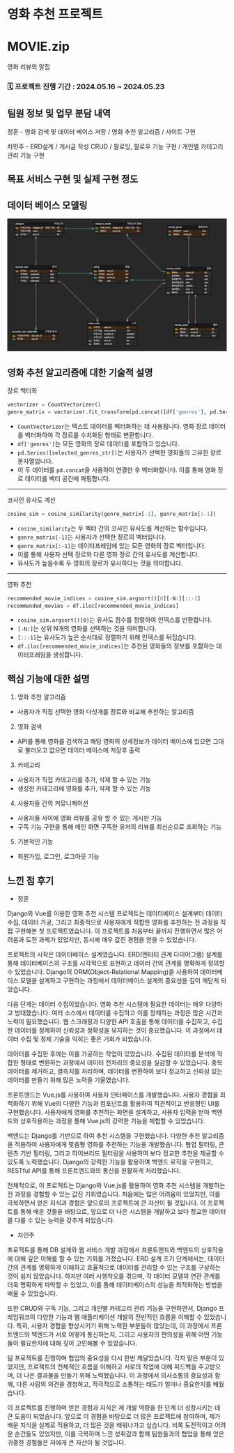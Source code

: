 # 영화 추천 프로젝트

# MOVIE.zip

영화 리뷰의 알집

### 🗓️ 프로젝트 진행 기간 : 2024.05.16 ~ 2024.05.23

## 팀원 정보 및 업무 분담 내역

정훈 - 영화 검색 및 데이터 베이스 저장 / 영화 추천 알고리즘 / 사이트 구현

차민주 - ERD설계 / 게시글 작성 CRUD / 팔로잉, 팔로우 기능 구현 / 개인별 카테고리 관리 기능 구현

## 목표 서비스 구현 및 실제 구현 정도

## 데이터 베이스 모델링

![alt text](ERD.png)

## 영화 추천 알고리즘에 대한 기술적 설명

장르 백터화

```python
vectorizer = CountVectorizer()
genre_matrix = vectorizer.fit_transform(pd.concat([df['genres'], pd.Series([selected_genres_str])]))
```

- `CountVectorizer`는 텍스트 데이터를 벡터화하는 데 사용됩니다. 영화 장르 데이터를 벡터화하여 각 장르를 수치화된 형태로 변환합니다.
- `df['genres']`는 모든 영화의 장르 데이터를 포함하고 있습니다.
- `pd.Series([selected_genres_str])`는 사용자가 선택한 영화들의 고유한 장르 문자열입니다.
- 이 두 데이터를 `pd.concat`을 사용하여 연결한 후 벡터화합니다. 이를 통해 영화 장르 데이터를 벡터 공간에 매핑합니다.

---

코사인 유사도 계산

```python
cosine_sim = cosine_similarity(genre_matrix[-1], genre_matrix[:-1])
```

- `cosine_similarity`는 두 벡터 간의 코사인 유사도를 계산하는 함수입니다.
- `genre_matrix[-1]`는 사용자가 선택한 장르의 벡터입니다.
- `genre_matrix[:-1]`는 데이터프레임에 있는 모든 영화의 장르 벡터입니다.
- 이를 통해 사용자 선택 장르와 다른 영화 장르 간의 유사도를 계산합니다.
- 유사도가 높을수록 두 영화의 장르가 유사하다는 것을 의미합니다.

---

영화 추천

```python
recommended_movie_indices = cosine_sim.argsort()[0][-N:][::-1]
recommended_movies = df.iloc[recommended_movie_indices]
```

- `cosine_sim.argsort()[0]`는 유사도 점수를 정렬하여 인덱스를 반환합니다.
- `[-N:]`는 상위 N개의 영화를 선택하는 것을 의미합니다.
- `[::-1]`는 유사도가 높은 순서대로 정렬하기 위해 인덱스를 뒤집습니다.
- `df.iloc[recommended_movie_indices]`는 추천된 영화들의 정보를 포함하는 데이터프레임을 생성합니다.

## 핵심 기능에 대한 설명

1. 영화 추천 알고리즘

- 사용자가 직접 선택한 영화 다섯개를 장르와 비교해 추천하는 알고리즘

2. 영화 검색

- API를 통해 영화를 검색하고 해당 영화의 상세정보가 데이터 베이스에 있으면 그대로 불러오고 없으면 데이터 베이스에 저장후 출력

3. 카테고리

- 사용자가 직접 카테고리를 추가, 삭제 할 수 있는 기능
- 생성한 카테고리에 영화를 추가, 삭제 할 수 있는 기능

4. 사용자들 간의 커뮤니케이션

- 사용자들 사이에 영화 리뷰를 공유 할 수 있는 게시판 기능
- 구독 기능 구현을 통해 메인 화면 구독한 유저의 리뷰를 최신순으로 조회하는 기능

5. 기본적인 기능

- 회원가입, 로그인, 로그아웃 기능

## 느낀 점 후기



- 정훈 

Django와 Vue를 이용한 영화 추천 시스템 프로젝트는 데이터베이스 설계부터 데이터 수집, 데이터 가공, 그리고 최종적으로 사용자에게 적합한 영화를 추천하는 전 과정을 직접 구현해본 첫 프로젝트였습니다. 이 프로젝트를 처음부터 끝까지 진행하면서 많은 어려움과 도전 과제가 있었지만, 동시에 매우 값진 경험을 얻을 수 있었습니다.

프로젝트의 시작은 데이터베이스 설계였습니다. ERD(엔터티 관계 다이어그램) 설계를 통해 데이터베이스의 구조를 시각적으로 표현하고 데이터 간의 관계를 명확하게 정의할 수 있었습니다. Django의 ORM(Object-Relational Mapping)을 사용하여 데이터베이스 모델을 설계하고 구현하는 과정에서 데이터베이스 설계의 중요성을 깊이 깨닫게 되었습니다.

다음 단계는 데이터 수집이었습니다. 영화 추천 시스템에 필요한 데이터는 매우 다양하고 방대했습니다. 여러 소스에서 데이터를 수집하고 이를 정제하는 과정은 많은 시간과 노력이 필요했습니다. 웹 스크래핑과 다양한 API 호출을 통해 데이터를 수집하고, 수집한 데이터를 정제하여 신뢰성과 정확성을 유지하는 것이 중요했습니다. 이 과정에서 데이터 수집 및 정제 기술을 익히는 좋은 기회가 되었습니다.

데이터를 수집한 후에는 이를 가공하는 작업이 있었습니다. 수집된 데이터를 분석에 적합한 형태로 변환하는 과정에서 데이터 전처리의 중요성을 실감할 수 있었습니다. 중복 데이터를 제거하고, 결측치를 처리하며, 데이터를 변환하여 보다 정교하고 신뢰성 있는 데이터를 만들기 위해 많은 노력을 기울였습니다.

프론트엔드는 Vue.js를 사용하여 사용자 인터페이스를 개발했습니다. 사용자 경험을 최적화하기 위해 Vue의 다양한 기능과 컴포넌트를 활용하여 직관적이고 반응형인 UI를 구현했습니다. 사용자에게 영화를 추천하는 화면을 설계하고, 사용자 입력을 받아 백엔드와 상호작용하는 과정을 통해 Vue.js의 강력한 기능을 체험할 수 있었습니다.

백엔드는 Django를 기반으로 하여 추천 시스템을 구현했습니다. 다양한 추천 알고리즘을 적용하여 사용자에게 맞춤형 영화를 추천하는 기능을 개발했습니다. 협업 필터링, 콘텐츠 기반 필터링, 그리고 하이브리드 필터링을 사용하여 보다 정교한 추천을 제공할 수 있도록 노력했습니다. Django의 강력한 기능을 활용하여 백엔드 로직을 구현하고, RESTful API를 통해 프론트엔드와의 통신을 원활하게 처리했습니다.

전체적으로, 이 프로젝트는 Django와 Vue.js를 활용하여 영화 추천 시스템을 개발하는 전 과정을 경험할 수 있는 값진 기회였습니다. 처음에는 많은 어려움이 있었지만, 이를 극복하면서 얻은 지식과 경험은 앞으로의 프로젝트에 큰 자산이 될 것입니다. 이 프로젝트를 통해 배운 것들을 바탕으로, 앞으로 더 나은 시스템을 개발하고 보다 정교한 데이터를 다룰 수 있는 능력을 갖추게 되었습니다.
- 차민주

프로젝트를 통해 DB 설계와 웹 서비스 개발 과정에서 프론트엔드와 백엔드의 상호작용에 대해 깊은 이해를 할 수 있는 기회를 가졌습니다. ERD 설계 초기 단계에서는, 데이터 간의 관계를 명확하게 이해하고 효율적으로 데이터를 관리할 수 있는 구조를 구상하는 것이 쉽지 않았습니다. 하지만 여러 시행착오를 겪으며, 각 데이터 모델의 연관 관계를 더욱 명확하게 파악할 수 있었고, 이를 통해 데이터베이스의 성능을 최적화하는 방법을 배울 수 있었습니다.

또한 CRUD와 구독 기능, 그리고 개인별 카테고리 관리 기능을 구현하면서, Django 프레임워크의 다양한 기능과 웹 애플리케이션 개발의 전반적인 흐름을 이해할 수 있었습니다. 특히, 사용자 경험을 향상시키기 위해 노력한 부분들이 많았는데, 이 과정에서 프론트엔드와 백엔드가 서로 어떻게 통신하는지, 그리고 사용자의 편의성을 위해 어떤 기능들이 필요한지에 대해 깊이 고민해볼 수 있었습니다.

팀 프로젝트를 진행하며 협업의 중요성을 다시 한번 깨달았습니다. 각자 맡은 부분이 있었지만, 프로젝트의 전체적인 흐름을 이해하고 서로의 작업에 대해 피드백을 주고받으며, 더 나은 결과물을 만들기 위해 노력했습니다. 이 과정에서 의사소통의 중요성과 함께, 다른 사람의 의견을 경청하고, 적극적으로 소통하는 태도가 얼마나 중요한지를 배웠습니다.

이 프로젝트를 진행하며 얻은 경험과 지식은 제 개발 역량을 한 단계 더 성장시키는 데 큰 도움이 되었습니다. 앞으로 이 경험을 바탕으로 더 많은 프로젝트에 참여하며, 제가 배운 지식을 실제로 적용하고, 더 많은 것을 배워나가고 싶습니다. 비록 도전적이고 어려운 순간들도 있었지만, 이를 극복하며 느낀 성취감과 함께 팀원들과의 협업을 통해 얻은 귀중한 경험들은 저에게 큰 자산이 될 것입니다. 
